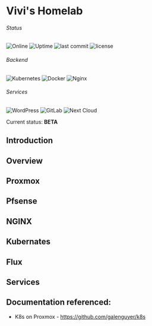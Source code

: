 # Vivi's Homelab

<!-- ANCHOR: introduction -->
###### Status
![Online](https://img.shields.io/uptimerobot/status/m790187873-2619a6e8222a7cd184383f39)
![Uptime](https://img.shields.io/uptimerobot/ratio/7/m790187873-2619a6e8222a7cd184383f39)
![last commit](https://img.shields.io/github/last-commit/viv-codes/homelab)
![license](https://img.shields.io/github/license/viv-codes/homelab)

###### Backend

![Kubernetes](https://img.shields.io/badge/kubernetes-%23326ce5.svg?style=for-the-badge&logo=kubernetes&logoColor=white)
![Docker](https://img.shields.io/badge/docker-%230db7ed.svg?style=for-the-badge&logo=docker&logoColor=white)
![Nginx](https://img.shields.io/badge/nginx-%23009639.svg?style=for-the-badge&logo=nginx&logoColor=white)

###### Services

![WordPress](https://img.shields.io/badge/WordPress-%23117AC9.svg?style=for-the-badge&logo=WordPress&logoColor=white)
![GitLab](https://img.shields.io/badge/gitlab-%23181717.svg?style=for-the-badge&logo=gitlab&logoColor=white)
![Next Cloud](https://img.shields.io/badge/Next%20Cloud-0B94DE?style=for-the-badge&logo=nextcloud&logoColor=white)


Current status: **BETA**

## Introduction

<!-- TODO -->


<!-- ANCHOR_END: introduction -->

## Overview

## Proxmox

## Pfsense

## NGINX

## Kubernates

## Flux

## Services

## Documentation referenced:
* K8s on Proxmox - https://github.com/galenguyer/k8s 
